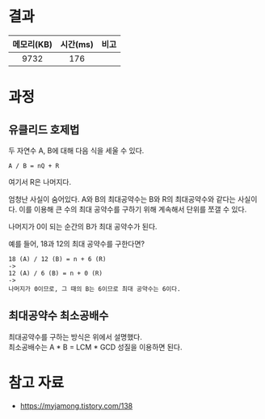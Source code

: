 # 결과
| 메모리(KB) | 시간(ms) | 비고 |
| :---: | :---: | :-- |
| 9732 | 176 |  | 

# 과정
## 유클리드 호제법
두 자연수 A, B에 대해 다음 식을 세울 수 있다.
```
A / B = nQ + R
```
여기서 R은 나머지다.

엄청난 사실이 숨어있다. A와 B의 최대공약수는 B와 R의 최대공약수와 같다는 사실이다. 이를 이용해 큰 수의 최대 공약수를 구하기 위해 계속해서 단위를 쪼갤 수 있다.  

나머지가 0이 되는 순간의 B가 최대 공약수가 된다.

예를 들어, 18과 12의 최대 공약수를 구한다면?
```
18 (A) / 12 (B) = n + 6 (R)
->
12 (A) / 6 (B) = n + 0 (R)
->
나머지가 0이므로, 그 때의 B는 6이므로 최대 공약수는 6이다.
```

## 최대공약수 최소공배수
최대공약수를 구하는 방식은 위에서 설명했다.  
최소공배수는 A * B = LCM * GCD 성질을 이용하면 된다.


# 참고 자료
- https://myjamong.tistory.com/138